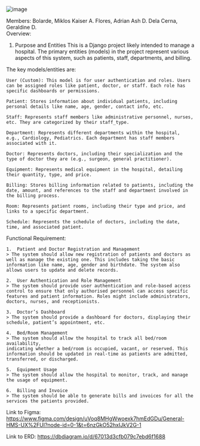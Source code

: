 ![image](https://github.com/user-attachments/assets/84bc3e96-95d3-4324-b92b-a806b90a8f28)


Members:
  Bolarde, Miklos Kaiser A.
  Flores, Adrian Ash D. 
  Dela Cerna, Geraldine D.  
Overview:
  1. Purpose and Entities
  This is a Django project likely intended to manage a hospital. The primary entities (models) in the project represent various aspects of this system, such as patients, staff, departments, and billing.
  
  The key models/entities are:
  
    User (Custom): This model is for user authentication and roles. Users can be assigned roles like patient, doctor, or staff. Each role has specific dashboards or permissions.
    
    Patient: Stores information about individual patients, including personal details like name, age, gender, contact info, etc.
    
    Staff: Represents staff members like administrative personnel, nurses, etc. They are categorized by their staff_type.
    
    Department: Represents different departments within the hospital, e.g., Cardiology, Pediatrics. Each department has staff members associated with it.
    
    Doctor: Represents doctors, including their specialization and the type of doctor they are (e.g., surgeon, general practitioner).
    
    Equipment: Represents medical equipment in the hospital, detailing their quantity, type, and price.
    
    Billing: Stores billing information related to patients, including the date, amount, and references to the staff and department involved in the billing process.
    
    Room: Represents patient rooms, including their type and price, and links to a specific department.
    
    Schedule: Represents the schedule of doctors, including the date, time, and associated patient.
Functional Requirement:

    1.	Patient and Doctor Registration and Management 
  	> The system should allow new registration of patients and doctors as well as manage the existing one. This includes taking the basic information like name, age, gender and birthdate. The system also allows users to update and delete records.
  
    2.	User Authentication and Role Management
    > The system should provide user authentication and role-based access control to ensure that only authorised personnel can access specific features and patient information. Roles might include administrators, doctors, nurses, and receptionists.
    
    3.	Doctor’s Dashboard
    > The system should provide a dashboard for doctors, displaying their 
    schedule, patient’s appointment, etc. 
    
    4.	Bed/Room Management
    > The system should allow the hospital to track all bed/room availability,
    indicating whether a bed/room is occupied, vacant, or reserved. This information should be updated in real-time as patients are admitted, transferred, or discharged.
    
    5.	Equipment Usage
    > The system should allow the hospital to monitor, track, and manage
    the usage of equipment.
    
    6.	Billing and Invoice
    > The system should be able to generate bills and invoices for all the
    services the patients provided.
Link to Figma: 
  https://www.figma.com/design/uVoq8MHgWwoexk7hmEdGDu/General-HMS-UX%2FUI?node-id=0-1&t=6nzGkO52hxIJkV2G-1

Link to ERD: 
  https://dbdiagram.io/d/67013d3cfb079c7ebd6f1688
